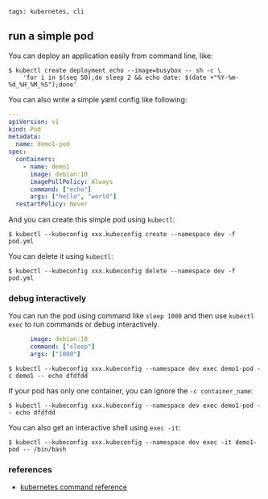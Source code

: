 ```metadata
tags: kubernetes, cli
```

## run a simple pod

You can deploy an application easily from command line, like:

    $ kubectl create deployment echo --image=busybox -- sh -c \
        'for i in $(seq 50);do sleep 2 && echo date: $(date +"%Y-%m-%d_%H_%M_%S");done'

You can also write a simple yaml config like following:

```yaml
---
apiVersion: v1
kind: Pod
metadata:
  name: demo1-pod
spec:
  containers:
    - name: demo1
      image: debian:10
      imagePullPolicy: Always
      command: ["echo"]
      args: ["hello", "world"]
  restartPolicy: Never
```

And you can create this simple pod using `kubectl`:

    $ kubectl --kubeconfig xxx.kubeconfig create --namespace dev -f pod.yml

You can delete it using `kubectl`:

    $ kubectl --kubeconfig xxx.kubeconfig delete --namespace dev -f pod.yml

### debug interactively
You can run the pod using command like `sleep 1000` and then use `kubectl exec`
 to run commands or debug interactively.

```yaml
      image: debian:10
      command: ["sleep"]
      args: ["1000"]
```

    $ kubectl --kubeconfig xxx.kubeconfig --namespace dev exec demo1-pod -c demo1 -- echo dfdfdd

If your pod has only one container, you can ignore the `-c container_name`:

    $ kubectl --kubeconfig xxx.kubeconfig --namespace dev exec demo1-pod -- echo dfdfdd

You can also get an interactive shell using `exec -it`:

    $ kubectl --kubeconfig xxx.kubeconfig --namespace dev exec -it demo1-pod -- /bin/bash

### references
- [kubernetes command reference](https://kubernetes.io/docs/reference/generated/kubectl/kubectl-commands#create)
